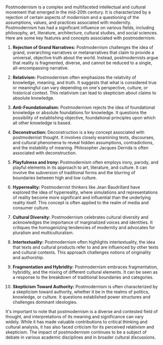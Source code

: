 Postmodernism is a complex and multifaceted intellectual and cultural movement that emerged in the mid-20th century. It is characterized by a rejection of certain aspects of modernism and a questioning of the assumptions, values, and practices associated with modernity. Postmodernism has had a significant influence on various fields, including philosophy, art, literature, architecture, cultural studies, and social sciences. Here are some key features and concepts associated with postmodernism:

1. **Rejection of Grand Narratives:** Postmodernism challenges the idea of grand, overarching narratives or metanarratives that claim to provide a universal, objective truth about the world. Instead, postmodernists argue that reality is fragmented, diverse, and cannot be reduced to a single, all-encompassing narrative.

2. **Relativism:** Postmodernism often emphasizes the relativity of knowledge, meaning, and truth. It suggests that what is considered true or meaningful can vary depending on one's perspective, culture, or historical context. This relativism can lead to skepticism about claims to absolute knowledge.

3. **Anti-Foundationalism:** Postmodernism rejects the idea of foundational knowledge or absolute foundations for knowledge. It questions the possibility of establishing objective, foundational principles upon which all other knowledge is based.

4. **Deconstruction:** Deconstruction is a key concept associated with postmodernist thought. It involves closely examining texts, discourses, and cultural phenomena to reveal hidden assumptions, contradictions, and the instability of meaning. Philosopher Jacques Derrida is often associated with deconstruction.

5. **Playfulness and Irony:** Postmodernism often employs irony, parody, and playful elements in its approach to art, literature, and culture. It can involve the subversion of traditional forms and the blurring of boundaries between high and low culture.

6. **Hyperreality:** Postmodernist thinkers like Jean Baudrillard have explored the idea of hyperreality, where simulations and representations of reality become more significant and influential than the underlying reality itself. This concept is often applied to the realm of media and consumer culture.

7. **Cultural Diversity:** Postmodernism celebrates cultural diversity and acknowledges the importance of marginalized voices and identities. It critiques the homogenizing tendencies of modernity and advocates for pluralism and multiculturalism.

8. **Intertextuality:** Postmodernism often highlights intertextuality, the idea that texts and cultural products refer to and are influenced by other texts and cultural contexts. This approach challenges notions of originality and authorship.

9. **Fragmentation and Hybridity:** Postmodernism embraces fragmentation, hybridity, and the mixing of different cultural elements. It can be seen as a response to the breakdown of traditional boundaries and categories.

10. **Skepticism Toward Authority:** Postmodernism is often characterized by a skepticism toward authority, whether it be in the realms of politics, knowledge, or culture. It questions established power structures and challenges dominant ideologies.

It's important to note that postmodernism is a diverse and contested field of thought, and interpretations of its meaning and significance can vary widely. While it has made valuable contributions to critical thinking and cultural analysis, it has also faced criticism for its perceived relativism and skepticism. The impact of postmodernism continues to be a subject of debate in various academic disciplines and in broader cultural discussions.
